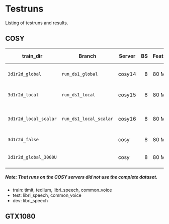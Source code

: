 # Testruns
Listing of testruns and results.


## COSY
| train_dir             | Branch                 | Server | BS | Features | Norm.        | Units | Ep. | Layout | What was tested?                       | Loss | MED | WER |
|-----------------------|------------------------|--------|---:|----------|--------------|------:|----:|-------:|----------------------------------------|-----:|----:|----:|
| `3d1r2d_global`       | `run_ds1_global`       | cosy14 |  8 | 80 Mel   | global       |  2048 |  20 | 3d1r2d | DS1 w/ global Mel normalization.       |      |     |     |
| `3d1r2d_local`        | `run_ds1_local`        | cosy15 |  8 | 80 Mel   | local        |  2048 |  20 | 3d1r2d | DS1 w/ local Mel normalization.        |      |     |     |
| `3d1r2d_local_scalar` | `run_ds1_local_scalar` | cosy16 |  8 | 80 Mel   | local scalar |  2048 |  20 | 3d1r2d | DS1 w/ local_scalar Mel normalization. |      |     |     |
| `3d1r2d_false`        |                        | cosy   |  8 | 80 Mel   | none         |  2048 |  20 | 3d1r2d | DS1 w/o Mel normalization.             |      |     |     |
| `3d1r2d_global_3000U` |                        | cosy   |  8 | 80 Mel   | global       |  3000 |  20 | 3d1r2d | DS1 w/ global Mel normalization.       |      |     |     |


##### Note: That runs on the COSY servers did not use the complete dataset.
* train: timit, tedlium, libri_speech, common_voice
* test: libri_speech, common_voice
* dev: libri_speech


## GTX1080